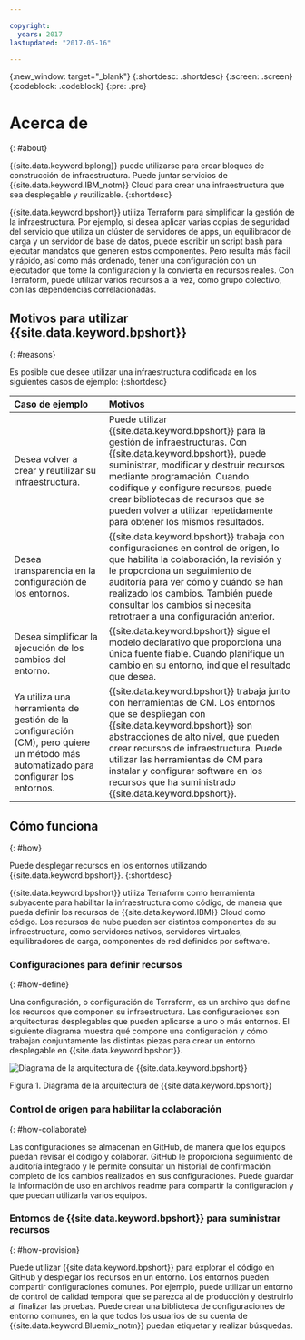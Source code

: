```yaml
---

copyright:
  years: 2017
lastupdated: "2017-05-16"

---
```


{:new_window: target="_blank"}
{:shortdesc: .shortdesc}
{:screen: .screen}
{:codeblock: .codeblock}
{:pre: .pre}

# Acerca de 
{: #about}

{{site.data.keyword.bplong}} puede utilizarse para crear bloques de construcción de infraestructura. Puede juntar servicios de {{site.data.keyword.IBM_notm}} Cloud para crear una infraestructura que sea desplegable y reutilizable.
{:shortdesc}

{{site.data.keyword.bpshort}} utiliza Terraform para simplificar la gestión de la infraestructura. Por ejemplo, si desea aplicar varias copias de seguridad del servicio que utiliza un clúster de servidores de apps, un equilibrador de carga y un servidor de base de datos, puede escribir un script bash para ejecutar mandatos que generen estos componentes. Pero resulta más fácil y rápido, así como más ordenado, tener una configuración con un ejecutador que tome la configuración y la convierta en recursos reales. Con Terraform, puede utilizar varios recursos a la vez, como grupo colectivo, con las dependencias correlacionadas. 

## Motivos para utilizar {{site.data.keyword.bpshort}}
{: #reasons}

Es posible que desee utilizar una infraestructura codificada en los siguientes casos de ejemplo:
{:shortdesc}

| Caso de ejemplo     | Motivos    |
| :------------- | :------------- |
| Desea volver a crear y reutilizar su infraestructura.  | Puede utilizar {{site.data.keyword.bpshort}} para la gestión de infraestructuras. Con {{site.data.keyword.bpshort}}, puede suministrar, modificar y destruir recursos mediante programación. Cuando codifique y configure recursos, puede crear bibliotecas de recursos que se pueden volver a utilizar repetidamente para obtener los mismos resultados.|
| Desea transparencia en la configuración de los entornos.  | {{site.data.keyword.bpshort}} trabaja con configuraciones en control de origen, lo que habilita la colaboración, la revisión y le proporciona un seguimiento de auditoría para ver cómo y cuándo se han realizado los cambios. También puede consultar los cambios si necesita retrotraer a una configuración anterior. |
| Desea simplificar la ejecución de los cambios del entorno.  | {{site.data.keyword.bpshort}} sigue el modelo declarativo que proporciona una única fuente fiable. Cuando planifique un cambio en su entorno, indique el resultado que desea. |
| Ya utiliza una herramienta de gestión de la configuración (CM), pero quiere un método más automatizado para configurar los entornos.  | {{site.data.keyword.bpshort}} trabaja junto con herramientas de CM. Los entornos que se despliegan con {{site.data.keyword.bpshort}} son abstracciones de alto nivel, que pueden crear recursos de infraestructura. Puede utilizar las herramientas de CM para instalar y configurar software en los recursos que ha suministrado {{site.data.keyword.bpshort}}.  
  
## Cómo funciona
{: #how}

Puede desplegar recursos en los entornos utilizando {{site.data.keyword.bpshort}}.
{:shortdesc}

{{site.data.keyword.bpshort}} utiliza Terraform como herramienta subyacente para habilitar la infraestructura como código, de manera que pueda definir los recursos de {{site.data.keyword.IBM}} Cloud como código. Los recursos de nube pueden ser distintos componentes de su infraestructura, como servidores nativos, servidores virtuales, equilibradores de carga, componentes de red definidos por software. 

### Configuraciones para definir recursos
{: #how-define}

Una configuración, o configuración de Terraform, es un archivo que define los recursos que componen su infraestructura. Las configuraciones son arquitecturas desplegables que pueden aplicarse a uno o más entornos. El siguiente diagrama muestra qué compone una configuración y cómo trabajan conjuntamente las distintas piezas para crear un entorno desplegable en {{site.data.keyword.bpshort}}.


![Diagrama de la arquitectura de {{site.data.keyword.bpshort}}](/images/anatomy_of_a_schematic.png)

Figura 1. Diagrama de la arquitectura de {{site.data.keyword.bpshort}} 

### Control de origen para habilitar la colaboración
{: #how-collaborate}

Las configuraciones se almacenan en GitHub, de manera que los equipos puedan revisar el código y colaborar. GitHub le proporciona seguimiento de auditoría integrado y le permite consultar un historial de confirmación completo de los cambios realizados en sus configuraciones. Puede guardar la información de uso en archivos readme para compartir la configuración y que puedan utilizarla varios equipos. 

### Entornos de {{site.data.keyword.bpshort}} para suministrar recursos
{: #how-provision}

Puede utilizar {{site.data.keyword.bpshort}} para explorar el código en GitHub y desplegar los recursos en un entorno. Los entornos pueden compartir configuraciones comunes. Por ejemplo, puede utilizar un entorno de control de calidad temporal que se parezca al de producción y destruirlo al finalizar las pruebas. Puede crear una biblioteca de configuraciones de entorno comunes, en la que todos los usuarios de su cuenta de {{site.data.keyword.Bluemix_notm}} puedan etiquetar y realizar búsquedas.
